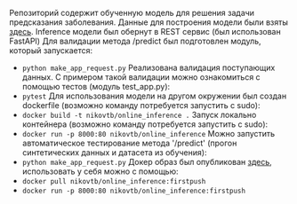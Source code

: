 Репозиторий содержит обученную модель для решения задачи предсказания заболевания.
Данные для построения модели были взяты [здесь](https://www.kaggle.com/ronitf/heart-disease-uci).
Inference модели был обернут в REST сервис (был использован FastAPI)
Для валидации метода /predict был подготовлен модуль, который запускается:
* ```python make_app_request.py```
Реализована валидация поступающих данных. С примером такой валидации можно ознакомиться с помощью тестов (модуль test_app.py):
* ```pytest```
Для использования модели на другом окружении был создан dockerfile (возможно команду потребуется запустить с sudo):
* ```docker build -t nikovtb/online_inference .```
Запуск локально контейнера (возможно команду потребуется запустить с sudo):
* ```docker run -p 8000:80 nikovtb/online_inference```
Можно запустить автоматическое тестирование метода '/predict' (прогон синтетических данных и датасета из обучения):
* ```python make_app_request.py```
Докер образ был опубликован [здесь](https://hub.docker.com/repository/docker/nikovtb/online_inference), использовать у себя можно с помощью:
* ```docker pull nikovtb/online_inference:firstpush```
* ```docker run -p 8000:80 nikovtb/online_inference:firstpush```